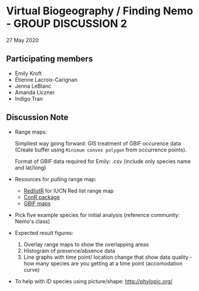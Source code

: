 # Virtual Biogeography / Finding Nemo - GROUP DISCUSSION 2
27 May 2020

## Participating members
- Emily Kroft
- Étienne Lacroix-Carignan
- Jenna LeBlanc
- Amanda Liczner
- Indigo Tran

## Discussion Note

- Range maps:

    Simpliest way going forward: GIS treatment of GBIF occurence data (Create buffer using `Minimum convex polygon` from occurrence points).

    Format of GBIF data required for Emily: .csv (include only species name and lat/long)

- Resources for pulling range map:
    + [RedlistR](https://onlinelibrary.wiley.com/doi/full/10.1111/ecog.04143#sec-2-title) for IUCN Red list range map
    + [ConR package](https://onlinelibrary.wiley.com/doi/full/10.1002/ece3.3704)
    + [GBIF maps](https://www.gbif.org/developer/maps)

- Pick five example species for initial analysis (reference community: Nemo's class)

- Expected result figures:
    1. Overlay range maps to show the overlapping areas
    2. Histogram of presence/absence data 
    3. Line graphs with time point/ location change that show data quality -  how many species are you getting at a time point (accomodation curve)

- To help with ID species using picture/shape: http://phylopic.org/
